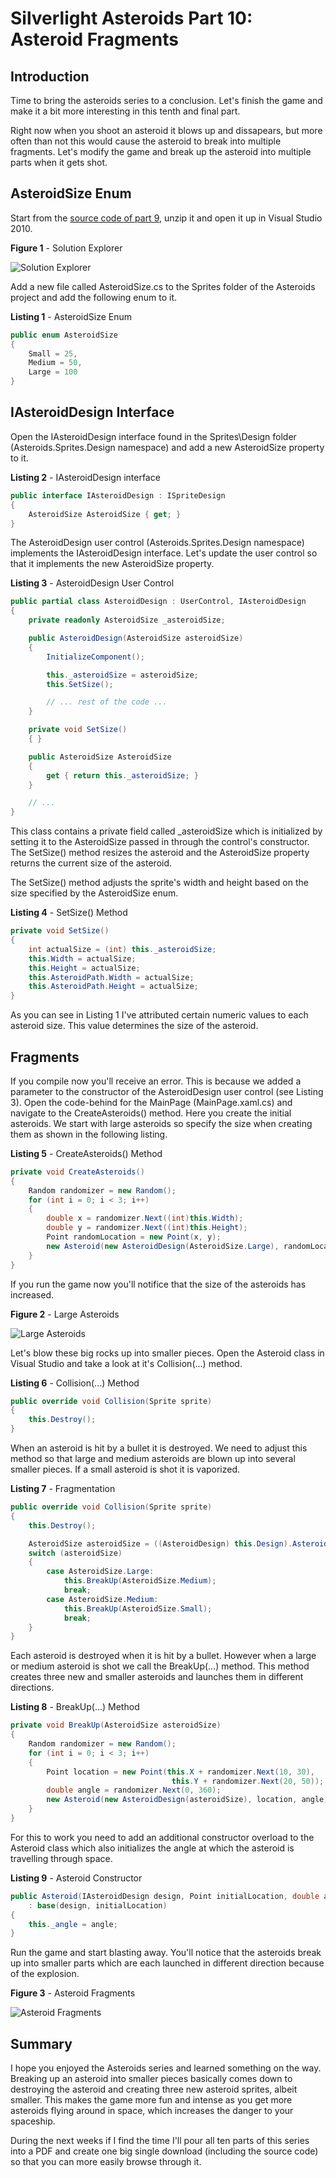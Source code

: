 # Silverlight Asteroids Part 10: Asteroid Fragments

## Introduction

Time to bring the asteroids series to a conclusion. Let's finish the game and make it a bit more interesting in this tenth and final part.

Right now when you shoot an asteroid it blows up and dissapears, but more often than not this would cause the asteroid to break into multiple fragments. Let's modify the game and break up the asteroid into multiple parts when it gets shot.

## AsteroidSize Enum

Start from the [source code of part 9](../part-9/README.md), unzip it and open it up in Visual Studio 2010.

**Figure 1** - Solution Explorer

![](images/asteroids1.jpg "Solution Explorer")

Add a new file called AsteroidSize.cs to the Sprites folder of the Asteroids project and add the following enum to it.

**Listing 1** - AsteroidSize Enum

```csharp
public enum AsteroidSize
{
    Small = 25,
    Medium = 50,
    Large = 100
}
```

## IAsteroidDesign Interface

Open the IAsteroidDesign interface found in the Sprites\\Design folder (Asteroids.Sprites.Design namespace) and add a new AsteroidSize property to it.

**Listing 2** - IAsteroidDesign interface

```csharp
public interface IAsteroidDesign : ISpriteDesign
{
    AsteroidSize AsteroidSize { get; }
}
```

The AsteroidDesign user control (Asteroids.Sprites.Design namespace) implements the IAsteroidDesign interface. Let's update the user control so that it implements the new AsteroidSize property.

**Listing 3** - AsteroidDesign User Control

```csharp
public partial class AsteroidDesign : UserControl, IAsteroidDesign
{
    private readonly AsteroidSize _asteroidSize;

    public AsteroidDesign(AsteroidSize asteroidSize)
    {
        InitializeComponent();

        this._asteroidSize = asteroidSize;
        this.SetSize();

        // ... rest of the code ...
    }

    private void SetSize()
    { }

    public AsteroidSize AsteroidSize
    {
        get { return this._asteroidSize; }
    }

    // ...
}
```

This class contains a private field called \_asteroidSize which is initialized by setting it to the AsteroidSize passed in through the control's constructor. The SetSize() method resizes the asteroid and the AsteroidSize property returns the current size of the asteroid.

The SetSize() method adjusts the sprite's width and height based on the size specified by the AsteroidSize enum.

**Listing 4** - SetSize() Method

```csharp
private void SetSize()
{
    int actualSize = (int) this._asteroidSize;
    this.Width = actualSize;
    this.Height = actualSize;
    this.AsteroidPath.Width = actualSize;
    this.AsteroidPath.Height = actualSize;
}
```

As you can see in Listing 1 I've attributed certain numeric values to each asteroid size. This value determines the size of the asteroid.

## Fragments

If you compile now you'll receive an error. This is because we added a parameter to the constructor of the AsteroidDesign user control (see Listing 3). Open the code-behind for the MainPage (MainPage.xaml.cs) and navigate to the CreateAsteroids() method. Here you create the initial asteroids. We start with large asteroids so specify the size when creating them as shown in the following listing.

**Listing 5** - CreateAsteroids() Method

```csharp
private void CreateAsteroids()
{
    Random randomizer = new Random();
    for (int i = 0; i < 3; i++)
    {
        double x = randomizer.Next((int)this.Width);
        double y = randomizer.Next((int)this.Height);
        Point randomLocation = new Point(x, y);
        new Asteroid(new AsteroidDesign(AsteroidSize.Large), randomLocation);
    }
}
```

If you run the game now you'll notifice that the size of the asteroids has increased.

**Figure 2** - Large Asteroids

![](images/asteroids2.jpg "Large Asteroids")

Let's blow these big rocks up into smaller pieces. Open the Asteroid class in Visual Studio and take a look at it's Collision(...) method.

**Listing 6** - Collision(...) Method

```csharp
public override void Collision(Sprite sprite)
{
    this.Destroy();
}
```

When an asteroid is hit by a bullet it is destroyed. We need to adjust this method so that large and medium asteroids are blown up into several smaller pieces. If a small asteroid is shot it is vaporized.

**Listing 7** - Fragmentation

```csharp
public override void Collision(Sprite sprite)
{
    this.Destroy();

    AsteroidSize asteroidSize = ((AsteroidDesign) this.Design).AsteroidSize;
    switch (asteroidSize)
    {
        case AsteroidSize.Large:
            this.BreakUp(AsteroidSize.Medium);
            break;
        case AsteroidSize.Medium:
            this.BreakUp(AsteroidSize.Small);
            break;
    }
}
```

Each asteroid is destroyed when it is hit by a bullet. However when a large or medium asteroid is shot we call the BreakUp(...) method. This method creates three new and smaller asteroids and launches them in different directions.

**Listing 8** - BreakUp(...) Method

```csharp
private void BreakUp(AsteroidSize asteroidSize)
{
    Random randomizer = new Random();
    for (int i = 0; i < 3; i++)
    {
        Point location = new Point(this.X + randomizer.Next(10, 30),
                                    this.Y + randomizer.Next(20, 50));
        double angle = randomizer.Next(0, 360);
        new Asteroid(new AsteroidDesign(asteroidSize), location, angle);
    }
}
```

For this to work you need to add an additional constructor overload to the Asteroid class which also initializes the angle at which the asteroid is travelling through space.

**Listing 9** - Asteroid Constructor

```csharp
public Asteroid(IAsteroidDesign design, Point initialLocation, double angle)
    : base(design, initialLocation)
{
    this._angle = angle;
}
```

Run the game and start blasting away. You'll notice that the asteroids break up into smaller parts which are each launched in different direction because of the explosion.

**Figure 3** - Asteroid Fragments

![](images/asteroids3.jpg "Asteroid Fragments")

## Summary

I hope you enjoyed the Asteroids series and learned something on the way. Breaking up an asteroid into smaller pieces basically comes down to destroying the asteroid and creating three new asteroid sprites, albeit smaller. This makes the game more fun and intense as you get more asteroids flying around in space, which increases the danger to your spaceship.

During the next weeks if I find the time I'll pour all ten parts of this series into a PDF and create one big single download (including the source code) so that you can more easily browse through it.
